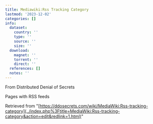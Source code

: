 ```yaml
---
title: Mediawiki:Rss Tracking Category
lastmod: '2023-12-02'
categories: []
info:
  dataset:
    country: ''
    type: ''
    source: ''
    size: ''
  download:
    magnet: ''
    torrent: ''
    direct: ''
  references: []
  notes: ''
---
```




From Distributed Denial of Secrets

Pages with RSS feeds

Retrieved from
"[https://ddosecrets.com/wiki/MediaWiki:Rss-tracking-category](../index.php%3Ftitle=MediaWiki:Rss-tracking-category&action=edit&redlink=1.html)"


